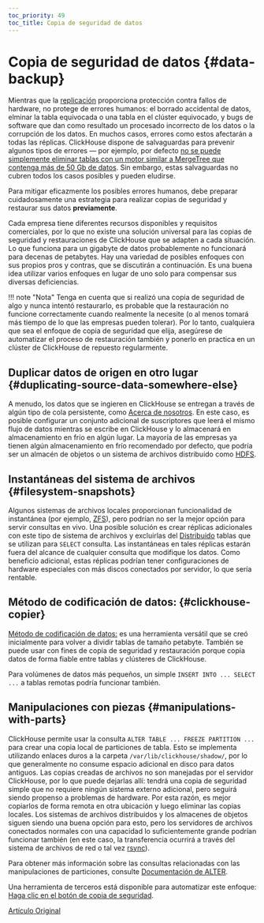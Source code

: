 ```yaml
---
toc_priority: 49
toc_title: Copia de seguridad de datos
---
```


# Copia de seguridad de datos {#data-backup}

Mientras que la [replicación](../engines/table-engines/mergetree-family/replication.md) proporciona protección contra fallos de hardware, no protege de errores humanos: el borrado accidental de datos, elminar la tabla equivocada o una tabla en el clúster equivocado, y bugs de software que dan como resultado un procesado incorrecto de los datos o la corrupción de los datos. En muchos casos, errores como estos afectarán a todas las réplicas. ClickHouse dispone de salvaguardas para prevenir algunos tipos de errores — por ejemplo, por defecto [no se puede simplemente eliminar tablas con un motor similar a MergeTree que contenga más de 50 Gb de datos](https://github.com/ClickHouse/ClickHouse/blob/v18.14.18-stable/programs/server/config.xml#L322-L330). Sin embargo, estas salvaguardas no cubren todos los casos posibles y pueden eludirse.

Para mitigar eficazmente los posibles errores humanos, debe preparar cuidadosamente una estrategia para realizar copias de seguridad y restaurar sus datos **previamente**.

Cada empresa tiene diferentes recursos disponibles y requisitos comerciales, por lo que no existe una solución universal para las copias de seguridad y restauraciones de ClickHouse que se adapten a cada situación. Lo que funciona para un gigabyte de datos probablemente no funcionará para decenas de petabytes. Hay una variedad de posibles enfoques con sus propios pros y contras, que se discutirán a continuación. Es una buena idea utilizar varios enfoques en lugar de uno solo para compensar sus diversas deficiencias.

!!! note "Nota"
    Tenga en cuenta que si realizó una copia de seguridad de algo y nunca intentó restaurarlo, es probable que la restauración no funcione correctamente cuando realmente la necesite (o al menos tomará más tiempo de lo que las empresas pueden tolerar). Por lo tanto, cualquiera que sea el enfoque de copia de seguridad que elija, asegúrese de automatizar el proceso de restauración también y ponerlo en practica en un clúster de ClickHouse de repuesto regularmente.

## Duplicar datos de origen en otro lugar {#duplicating-source-data-somewhere-else}

A menudo, los datos que se ingieren en ClickHouse se entregan a través de algún tipo de cola persistente, como [Acerca de nosotros](https://kafka.apache.org). En este caso, es posible configurar un conjunto adicional de suscriptores que leerá el mismo flujo de datos mientras se escribe en ClickHouse y lo almacenará en almacenamiento en frío en algún lugar. La mayoría de las empresas ya tienen algún almacenamiento en frío recomendado por defecto, que podría ser un almacén de objetos o un sistema de archivos distribuido como [HDFS](https://hadoop.apache.org/docs/stable/hadoop-project-dist/hadoop-hdfs/HdfsDesign.html).

## Instantáneas del sistema de archivos {#filesystem-snapshots}

Algunos sistemas de archivos locales proporcionan funcionalidad de instantánea (por ejemplo, [ZFS](https://en.wikipedia.org/wiki/ZFS)), pero podrían no ser la mejor opción para servir consultas en vivo. Una posible solución es crear réplicas adicionales con este tipo de sistema de archivos y excluirlas del [Distribuido](../engines/table-engines/special/distributed.md) tablas que se utilizan para `SELECT` consulta. Las instantáneas en tales réplicas estarán fuera del alcance de cualquier consulta que modifique los datos. Como beneficio adicional, estas réplicas podrían tener configuraciones de hardware especiales con más discos conectados por servidor, lo que sería rentable.

## Método de codificación de datos: {#clickhouse-copier}

[Método de codificación de datos:](utilities/clickhouse-copier.md) es una herramienta versátil que se creó inicialmente para volver a dividir tablas de tamaño petabyte. También se puede usar con fines de copia de seguridad y restauración porque copia datos de forma fiable entre tablas y clústeres de ClickHouse.

Para volúmenes de datos más pequeños, un simple `INSERT INTO ... SELECT ...` a tablas remotas podría funcionar también.

## Manipulaciones con piezas {#manipulations-with-parts}

ClickHouse permite usar la consulta `ALTER TABLE ... FREEZE PARTITION ...` para crear una copia local de particiones de tabla. Esto se implementa utilizando enlaces duros a la carpeta `/var/lib/clickhouse/shadow/`, por lo que generalmente no consume espacio adicional en disco para datos antiguos. Las copias creadas de archivos no son manejadas por el servidor ClickHouse, por lo que puede dejarlas allí: tendrá una copia de seguridad simple que no requiere ningún sistema externo adicional, pero seguirá siendo propenso a problemas de hardware. Por esta razón, es mejor copiarlos de forma remota en otra ubicación y luego eliminar las copias locales. Los sistemas de archivos distribuidos y los almacenes de objetos siguen siendo una buena opción para esto, pero los servidores de archivos conectados normales con una capacidad lo suficientemente grande podrían funcionar también (en este caso, la transferencia ocurrirá a través del sistema de archivos de red o tal vez [rsync](https://en.wikipedia.org/wiki/Rsync)).

Para obtener más información sobre las consultas relacionadas con las manipulaciones de particiones, consulte [Documentación de ALTER](../sql-reference/statements/alter.md#alter_manipulations-with-partitions).

Una herramienta de terceros está disponible para automatizar este enfoque: [Haga clic en el botón de copia de seguridad](https://github.com/AlexAkulov/clickhouse-backup).

[Artículo Original](https://clickhouse.tech/docs/en/operations/backup/) <!--hide-->
